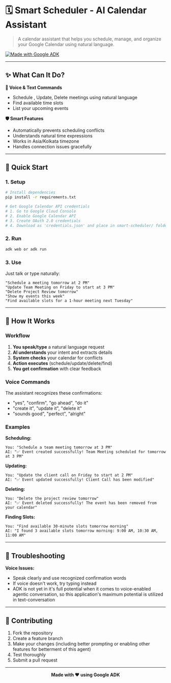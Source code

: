 # 🗓️ Smart Scheduler - AI Calendar Assistant

> A calendar assistant that helps you schedule, manage, and organize your Google Calendar using natural language.

[![Made with Google ADK](https://img.shields.io/badge/Built%20with-Google%20ADK-4285F4?style=flat-square&logo=google)](https://google.github.io/adk-docs/)

---

## ✨ What Can It Do?

**🎤 Voice & Text Commands**
- Schedule , Update, Delete meetings using natural language
- Find available time slots
- List your upcoming events

**🛡️ Smart Features**
- Automatically prevents scheduling conflicts
- Understands natural time expressions
- Works in Asia/Kolkata timezone
- Handles connection issues gracefully

---

## 🚀 Quick Start

### 1. Setup
```bash
# Install dependencies
pip install -r requirements.txt

# Get Google Calendar API credentials
# 1. Go to Google Cloud Console
# 2. Enable Google Calendar API
# 3. Create OAuth 2.0 credentials
# 4. Download as 'credentials.json' and place in smart-scheduler/ folder
```

### 2. Run
```bash
adk web or adk run
```

### 3. Use
Just talk or type naturally:
```
"Schedule a meeting tomorrow at 2 PM"
"Update Team Meeting on Friday to start at 3 PM"
"Delete Project Review tomorrow"
"Show my events this week"
"Find available slots for a 1-hour meeting next Tuesday"
```

---

## 💬 How It Works

### Workflow
1. **You speak/type** a natural language request
2. **AI understands** your intent and extracts details
3. **System checks** your calendar for conflicts
4. **Action executes** (schedule/update/delete/find)
5. **You get confirmation** with clear feedback

### Voice Commands
The assistant recognizes these confirmations:
- "yes", "confirm", "go ahead", "do it"
- "create it", "update it", "delete it"
- "sounds good", "perfect", "alright"

### Examples

**Scheduling:**
```
You: "Schedule a team meeting tomorrow at 3 PM"
AI: "✅ Event created successfully! Team Meeting scheduled for tomorrow at 3 PM"
```

**Updating:**
```
You: "Update the client call on Friday to start at 2 PM"
AI: "✅ Event updated successfully! Client Call has been modified"
```

**Deleting:**
```
You: "Delete the project review tomorrow"
AI: "✅ Event deleted successfully! The event has been removed from your calendar"
```

**Finding Slots:**
```
You: "Find available 30-minute slots tomorrow morning"
AI: "I found 3 available slots tomorrow morning: 9:00 AM, 10:30 AM, 11:00 AM"
```

---

## 🔧 Troubleshooting

**Voice Issues:**
- Speak clearly and use recognized confirmation words
- If voice doesn't work, try typing instead
- ADK is not yet in it's full potential when it comes to voice-enabled agentic conversation, so this application's maximum potential is utilized in text-conversation

---

## 🤝 Contributing

1. Fork the repository
2. Create a feature branch
3. Make your changes (including better prompting or enabling other features for betterment of this agent)
4. Test thoroughly
5. Submit a pull request

---


<div align="center">

**Made with ❤️ using Google ADK**

</div> 
